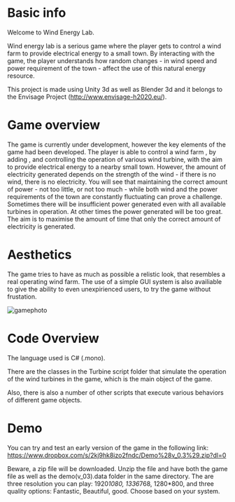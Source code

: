# Basic info
Welcome to Wind Energy Lab.

Wind energy lab is a serious game where the player gets to control a wind farm to provide electrical energy to a small town. By interacting with the game, the player understands how random changes - in wind speed and power requirement of the town - affect the use of this natural energy resource.

This project is made using Unity 3d as well as Blender 3d and it belongs to the Envisage Project (http://www.envisage-h2020.eu/).

# Game overview
The game is currently under development, however the key elements of the game had been developed.
The player is able to control a wind farm , by adding , and controlling the operation of various wind turbine, with the aim to provide electrical energy to a nearby small town.
However, the amount of electricity generated depends on the strength of the wind - if there is no wind, there is no electricity.
You will see that maintaining the correct amount of power - not too little, or not too much - while both wind and the power requirements of the town are constantly fluctuating can prove a challenge. Sometimes there will be insufficient power generated even with all available turbines in operation. At other times the power generated will be too great. The aim is to maximise the amount of time that only the correct amount of electricity is generated.

# Aesthetics  
The game tries to have as much as possible a relistic look, that resembles a real operating wind farm. The use of a simple GUI system is also availiable to give the ability to even unexpirienced users, to try the game without frustation.

![gamephoto](https://cloud.githubusercontent.com/assets/15057375/24956876/5285e37c-1f92-11e7-913c-2a3aba4c60b0.png)

# Code Overview
The language used is C# (.mono).

There are the classes in the Turbine script folder that simulate the operation of the wind turbines in the game, which is the main object of the game.

Also, there is also a number of other scripts that execute various behaviors of different game objects.

# Demo
You can try and test an early version of the game in the following link: https://www.dropbox.com/s/2kj9hk8izo2fndc/Demo%28v_0.3%29.zip?dl=0

Beware, a zip file will be downloaded. Unzip the file and have both the game file as well as the demo(v_03).data folder in the same directory.
The are three resolution you can play: 1920*1080, 1336*768, 1280*800, and three quality options: Fantastic, Beautiful, good.
Choose based on your system.
